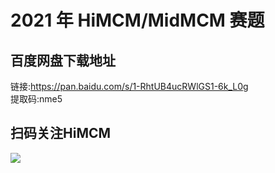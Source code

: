 # 2021 年 HiMCM/MidMCM 赛题

## 百度网盘下载地址

链接:https://pan.baidu.com/s/1-RhtUB4ucRWlGS1-6k_L0g   
提取码:nme5 

## 扫码关注HiMCM
![](https://avatars2.githubusercontent.com/u/16745793?s=200&v=4)
